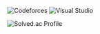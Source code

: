 <!--
**kkomabear1227/kkomabear1227** is a ✨ _special_ ✨ repository because its `README.md` (this file) appears on your GitHub profile.

Here are some ideas to get you started:

- 🔭 I’m currently working on ...
- 🌱 I’m currently learning ...
- 👯 I’m looking to collaborate on ...
- 🤔 I’m looking for help with ...
- 💬 Ask me about ...
- 📫 How to reach me: ...
- 😄 Pronouns: ...
- ⚡ Fun fact: ...
-->

![Codeforces](https://img.shields.io/badge/Codeforces-1F8ACB.svg?&style-for-the-badge&logo=Codeforces&logoColor=white)
![Visual Studio](https://img.shields.io/badge/Visual%20Studio-5C2D91.svg?&style-for-the-badge&logo=Visual%20Studio&logoColor=white)

![Solved.ac Profile](https://mazassumnida.wtf/api/v2/generate_badge?boj=kkomabear1227)
